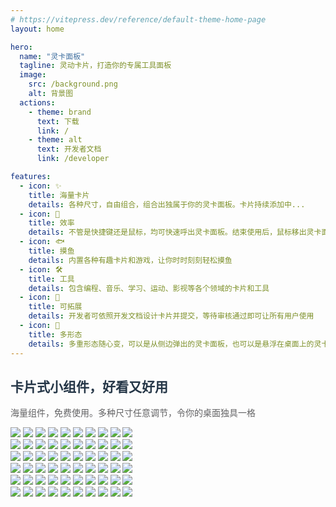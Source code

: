```yaml
---
# https://vitepress.dev/reference/default-theme-home-page
layout: home

hero:
  name: "灵卡面板"
  tagline: 灵动卡片，打造你的专属工具面板
  image:
    src: /background.png
    alt: 背景图
  actions:
    - theme: brand
      text: 下载
      link: /
    - theme: alt
      text: 开发者文档
      link: /developer

features:
  - icon: ✨
    title: 海量卡片
    details: 各种尺寸，自由组合，组合出独属于你的灵卡面板。卡片持续添加中...
  - icon: 🚀
    title: 效率
    details: 不管是快捷键还是鼠标，均可快速呼出灵卡面板。结束使用后，鼠标移出灵卡面板即可自动隐藏
  - icon: 🐟
    title: 摸鱼
    details: 内置各种有趣卡片和游戏，让你时时刻刻轻松摸鱼
  - icon: 🛠
    title: 工具
    details: 包含编程、音乐、学习、运动、影视等各个领域的卡片和工具
  - icon: 🧩
    title: 可拓展
    details: 开发者可依照开发文档设计卡片并提交，等待审核通过即可让所有用户使用
  - icon: 🧙
    title: 多形态
    details: 多重形态随心变，可以是从侧边弹出的灵卡面板，也可以是悬浮在桌面上的灵卡面板
---
```



<!------------ 主页卡片滚动 ------------>
<section class="home-widget">
    <div class="home-widget-title ac" data-v-e0f7ef84=""><span class="home-title"
            style="color: rgb(37, 54, 71); visibility: visible; opacity: 1; transform: matrix3d(1, 0, 0, 0, 0, 1, 0, 0, 0, 0, 1, 0, 0, 0, 0, 1); transition: all, opacity 0.8s cubic-bezier(0.5, 0, 0, 1) 0.065s, transform 0.8s cubic-bezier(0.5, 0, 0, 1) 0.065s;"
            scroll-reveal="{ origin: 'top', delay: 65 }" data-v-e0f7ef84="" data-sr-id="21">
            <h1 data-v-e0f7ef84="">卡片式小组件，好看又好用</h1><em style="background-color:#ffdd12;" class="title-bg"
                data-v-e0f7ef84=""></em>
        </span>
        <p style="color: rgb(96, 96, 98); visibility: visible; opacity: 1; transform: matrix3d(1, 0, 0, 0, 0, 1, 0, 0, 0, 0, 1, 0, 0, 0, 0, 1); transition: all, opacity 0.8s cubic-bezier(0.5, 0, 0, 1) 0.065s, transform 0.8s cubic-bezier(0.5, 0, 0, 1) 0.065s;"
            scroll-reveal="{ origin: 'bottom', delay: 65 }" data-v-e0f7ef84="" data-sr-id="22">
            海量组件，免费使用。多种尺寸任意调节，令你的桌面独具一格
        </p>
    </div>
    <div class="ac">
        <div class="home-widget-list">
            <div class="vue3-marquee horizontal"
                style="--duration: 20s; --delay: 0s; --direction: normal; --pauseOnHover: running; --pauseOnClick: running; --pauseAnimation: running; --loops: infinite; --gradient-color: rgba(255, 255, 255, 1), rgba(255, 255, 255, 0); --gradient-length: 200px; --min-width: 100%; --min-height: auto; --orientation: scrollX;">
                <div class="transparent-overlay" aria-hidden="true"></div>
                <div class="marquee">
                    <img src="./public/card/CalendarCard_4_2.png">
                    <img src="./public/card/CountdownDayCard_2_2.png">
                    <img src="./public/card/TimeProgressCard_4_2.png">
                    <img src="./public/card/FoodCard_2_2.png">
                    <img src="./public/card/AnswerCard_2_2.png">
                    <img src="./public/card/CalendarCard_4_2.png">
                    <img src="./public/card/CountdownDayCard_2_2.png">
                    <img src="./public/card/TimeProgressCard_4_2.png">
                    <img src="./public/card/FoodCard_2_2.png">
                    <img src="./public/card/AnswerCard_2_2.png">
                </div>
                <div aria-hidden="true" class="marquee">
                    <img src="./public/card/CalendarCard_4_2.png">
                    <img src="./public/card/CountdownDayCard_2_2.png">
                    <img src="./public/card/TimeProgressCard_4_2.png">
                    <img src="./public/card/FoodCard_2_2.png">
                    <img src="./public/card/AnswerCard_2_2.png">
                    <img src="./public/card/CalendarCard_4_2.png">
                    <img src="./public/card/CountdownDayCard_2_2.png">
                    <img src="./public/card/TimeProgressCard_4_2.png">
                    <img src="./public/card/FoodCard_2_2.png">
                    <img src="./public/card/AnswerCard_2_2.png">
                </div>
            </div>
            <div class="vue3-marquee horizontal"
                style="--duration: 20s; --delay: 0s; --direction: reverse; --pauseOnHover: running; --pauseOnClick: running; --pauseAnimation: running; --loops: infinite; --gradient-color: rgba(255, 255, 255, 1), rgba(255, 255, 255, 0); --gradient-length: 200px; --min-width: 100%; --min-height: auto; --orientation: scrollX;">
                <div class="transparent-overlay" aria-hidden="true"></div>
                <div class="marquee">
                    <img src="./public/card/WeatherCard_6_2.png">
                    <img src="./public/card/DiscClockCard_2_2.png">
                    <img src="./public/card/LcdTimeCard_2_1.png">
                    <img src="./public/card/PoemCard_2_2.png">
                    <img src="./public/card/CalendarCard_3_3.png">
                    <img src="./public/card/WeatherCard_6_2.png">
                    <img src="./public/card/DiscClockCard_2_2.png">
                    <img src="./public/card/LcdTimeCard_2_1.png">
                    <img src="./public/card/PoemCard_2_2.png">
                    <img src="./public/card/CalendarCard_3_3.png">
                </div>
                <div aria-hidden="true" class="marquee">
                    <img src="./public/card/WeatherCard_6_2.png">
                    <img src="./public/card/DiscClockCard_2_2.png">
                    <img src="./public/card/LcdTimeCard_2_1.png">
                    <img src="./public/card/PoemCard_2_2.png">
                    <img src="./public/card/CalendarCard_3_3.png">
                    <img src="./public/card/WeatherCard_6_2.png">
                    <img src="./public/card/DiscClockCard_2_2.png">
                    <img src="./public/card/LcdTimeCard_2_1.png">
                    <img src="./public/card/PoemCard_2_2.png">
                    <img src="./public/card/CalendarCard_3_3.png">
                </div>
            </div>
            <div class="vue3-marquee horizontal"
                style="--duration: 20s; --delay: 0s; --direction: normal; --pauseOnHover: running; --pauseOnClick: running; --pauseAnimation: running; --loops: infinite; --gradient-color: rgba(255, 255, 255, 1), rgba(255, 255, 255, 0); --gradient-length: 200px; --min-width: 100%; --min-height: auto; --orientation: scrollX;">
                <div class="transparent-overlay" aria-hidden="true"></div>
                <div class="marquee">
                    <img src="./public/card/EnglishWordsCard_3_3.png">
                    <img src="./public/card/CalendarCard_3_3.png">
                    <img src="./public/card/WoodenFishCard_2_2.png">
                    <img src="./public/card/SayMoneyCard_2_2.png">
                    <img src="./public/card/DrinkingCard_2_2.png">
                    <img src="./public/card/EnglishWordsCard_3_3.png">
                    <img src="./public/card/CalendarCard_3_3.png">
                    <img src="./public/card/WoodenFishCard_2_2.png">
                    <img src="./public/card/SayMoneyCard_2_2.png">
                    <img src="./public/card/DrinkingCard_2_2.png">
                </div>
                <div aria-hidden="true" class="marquee">
                    <img src="./public/card/EnglishWordsCard_3_3.png">
                    <img src="./public/card/CalendarCard_3_3.png">
                    <img src="./public/card/WoodenFishCard_2_2.png">
                    <img src="./public/card/SayMoneyCard_2_2.png">
                    <img src="./public/card/DrinkingCard_2_2.png">
                    <img src="./public/card/EnglishWordsCard_3_3.png">
                    <img src="./public/card/CalendarCard_3_3.png">
                    <img src="./public/card/WoodenFishCard_2_2.png">
                    <img src="./public/card/SayMoneyCard_2_2.png">
                    <img src="./public/card/DrinkingCard_2_2.png">
                </div>
            </div>
        </div>
    </div>
</section>